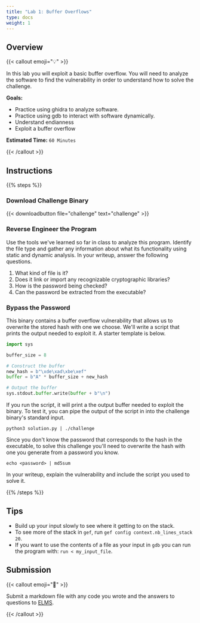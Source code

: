 ```yaml
---
title: "Lab 1: Buffer Overflows"
type: docs
weight: 1
---
```


## Overview

{{< callout emoji="💡" >}}

In this lab you will exploit a basic buffer overflow. You will need to analyze
the software to find the vulnerability in order to understand how to solve the
challenge.

**Goals:**

- Practice using ghidra to analyze software.
- Practice using gdb to interact with software dynamically.
- Understand endianness
- Exploit a buffer overflow

**Estimated Time:** `60 Minutes`

{{< /callout >}}

## Instructions

{{% steps %}}

### Download Challenge Binary

{{< downloadbutton file="challenge" text="challenge" >}}

### Reverse Engineer the Program

Use the tools we've learned so far in class to analyze this program. Identify
the file type and gather any information about what its functionality using
static and dynamic analysis. In your writeup, answer the following questions.

1. What kind of file is it?
2. Does it link or import any recognizable cryptographic libraries?
3. How is the password being checked?
4. Can the password be extracted from the executable?

### Bypass the Password

This binary contains a buffer overflow vulnerability that allows us to overwrite
the stored hash with one we choose. We'll write a script that prints the output
needed to exploit it. A starter template is below.

```python {filename=solution.py}
import sys

buffer_size = 8

# Construct the buffer
new_hash = b"\xde\xad\xbe\xef"
buffer = b"A" * buffer_size + new_hash

# Output the buffer
sys.stdout.buffer.write(buffer + b"\n")
```

If you run the script, it will print a the output buffer needed to exploit the
binary. To test it, you can pipe the output of the script in into the challenge
binary's standard input.

```
python3 solution.py | ./challenge
```

Since you don't know the password that corresponds to the hash in the
executable, to solve this challenge you'll need to overwrite the hash with one
you generate from a password you know.

```
echo <password> | md5sum
```

In your writeup, explain the vulnerability and include the script you used to
solve it.

{{% /steps %}}

## Tips

- Build up your input slowly to see where it getting to on the stack.
- To see more of the stack in `gef`, run `gef config context.nb_lines_stack 20`.
- If you want to use the contents of a file as your input in `gdb` you can run
  the program with: `run < my_input_file`.

## Submission

{{< callout emoji="📝" >}}

Submit a markdown file with any code you wrote and the answers to questions to
[ELMS](https://umd.instructure.com/courses/1374508/assignments).

{{< /callout >}}
